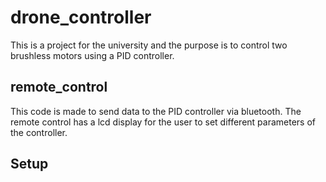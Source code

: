 # drone_controller
This is a project for the university and the purpose is to control two brushless motors using a PID controller. 

## remote_control
This code is made to send data to the PID controller via bluetooth. The remote control has a lcd display for the user to set different parameters of the controller.


## Setup
